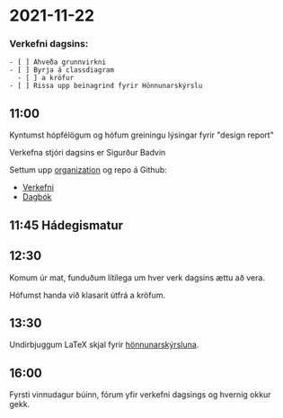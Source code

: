 # 2021-11-22

### Verkefni dagsins:
    - [ ] Áhveða grunnvirkni
    - [ ] Byrja á classdiagram
      - [ ] a kröfur 
    - [ ] Rissa upp beinagrind fyrir Hönnunarskýrslu

## 11:00
Kyntumst hópfélögum og hófum greiningu lýsingar fyrir "design report"

Verkefna stjóri dagsins er Sigurður Badvin

Settum upp [organization](https://github.com/T-113-VLN1-Hopur-18) og repo á Github:
  - [Verkefni](https://github.com/T-113-VLN1-Hopur-18/T-113-VLN1)
  - [Dagbók](https://github.com/T-113-VLN1-Hopur-18/Dagbok)

## 11:45 Hádegismatur

## 12:30

Komum úr mat, funduðum lítilega um hver verk dagsins ættu að vera.

Hófumst handa við klasarit útfrá a kröfum.



## 13:30
Undirbjuggum LaTeX skjal fyrir [hönnunarskýrsluna](https://www.overleaf.com/project/619b905a0aaad625e7a7e49f).

## 16:00

Fyrsti vinnudagur búinn, fórum yfir verkefni dagsings og hvernig okkur gekk.


